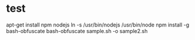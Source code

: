 # test
apt-get install npm nodejs
ln -s /usr/bin/nodejs /usr/bin/node
npm install -g bash-obfuscate
bash-obfuscate sample.sh -o sample2.sh
